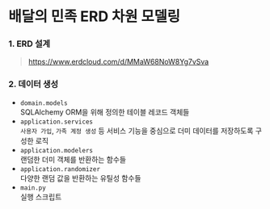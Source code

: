 # 배달의 민족 ERD 차원 모델링

### 1. ERD 설계

> https://www.erdcloud.com/d/MMaW68NoW8Yg7vSva

### 2. 데이터 생성

- `domain.models`  
  SQLAlchemy ORM을 위해 정의한 테이블 레코드 객체들
- `application.services`  
  `사용자 가입`, `가족 계정 생성` 등 서비스 기능을 중심으로 더미 데이터를 저장하도록 구성한 로직
- `application.modelers`  
  랜덤한 더미 객체를 반환하는 함수들
- `application.randomizer`  
  다양한 랜덤 값을 반환하는 유틸성 함수들
- `main.py`  
  실행 스크립트
